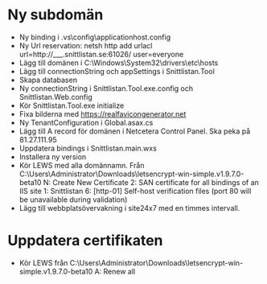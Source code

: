# Ny subdomän

* Ny binding i .vs\config\applicationhost.config
* Ny Url reservation: netsh http add urlacl url=http://___.snittlistan.se:61026/ user=everyone
* Lägg till domänen i C:\Windows\System32\drivers\etc\hosts
* Lägg till connectionString och appSettings i Snittlistan.Tool
* Skapa databasen
* Ny connectionString i Snittlistan.Tool.exe.config och Snittlistan.Web.config
* Kör Snittlistan.Tool.exe initialize
* Fixa bilderna med https://realfavicongenerator.net
* Ny TenantConfiguration i Global.asax.cs
* Lägg till A record för domänen i Netcetera Control Panel. Ska peka på 81.27.111.95
* Uppdatera bindings i Snittlistan.main.wxs
* Installera ny version
* Kör LEWS med alla domännamn. Från C:\Users\Administrator\Downloads\letsencrypt-win-simple.v1.9.7.0-beta10
    N: Create New Certificate
    2: SAN certificate for all bindings of an IIS site
    1: Snittlistan
    6: [http-01] Self-host verification files (port 80 will be unavailable during validation)
* Lägg till webbplatsövervakning i site24x7 med en timmes intervall.

# Uppdatera certifikaten
* Kör LEWS från C:\Users\Administrator\Downloads\letsencrypt-win-simple.v1.9.7.0-beta10
    A: Renew all
